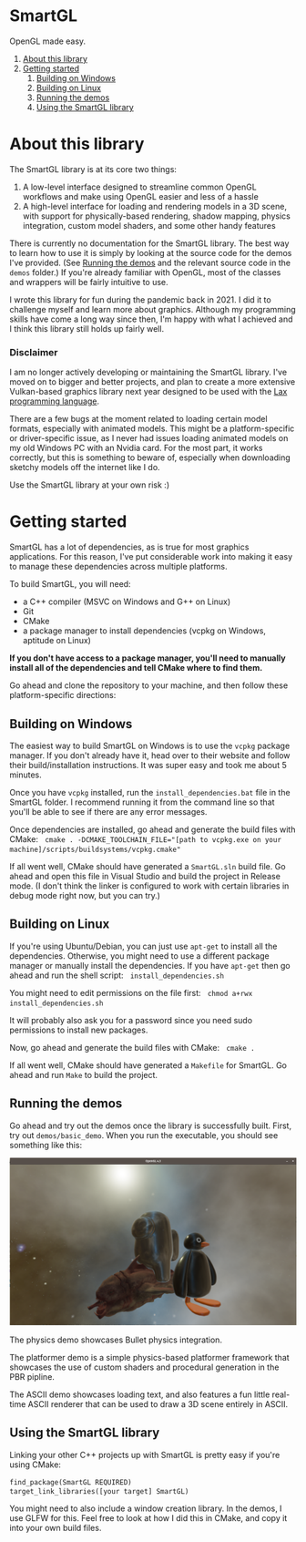 # SmartGL

OpenGL made easy.

1. [About this library](#pt1)
2. [Getting started](#pt2)
    1. [Building on Windows](#pt2.1)
    2. [Building on Linux](#pt2.2)
    3. [Running the demos](#pt2.3)
    4. [Using the SmartGL library](#pt2.4)

# About this library <a name="pt1"></a>

The SmartGL library is at its core two things:
1. A low-level interface designed to streamline common OpenGL workflows and make using OpenGL easier and less of a hassle
2. A high-level interface for loading and rendering models in a 3D scene, with support for physically-based rendering, shadow mapping, physics integration, custom model shaders, and some other handy features

There is currently no documentation for the SmartGL library. The best way to learn how to use it is simply by looking at the source code for the demos I've provided. (See [Running the demos](#pt2.3) and the relevant source code in the ```demos``` folder.) If you're already familiar with OpenGL, most of the classes and wrappers will be fairly intuitive to use.

I wrote this library for fun during the pandemic back in 2021. I did it to challenge myself and learn more about graphics. Although my programming skills have come a long way since then, I'm happy with what I achieved and I think this library still holds up fairly well.

### Disclaimer

I am no longer actively developing or maintaining the SmartGL library. I've moved on to bigger and better projects, and plan to create a more extensive Vulkan-based graphics library next year designed to be used with the [Lax programming language](https://github.com/swedishvegan/complax).

There are a few bugs at the moment related to loading certain model formats, especially with animated models. This might be a platform-specific or driver-specific issue, as I never had issues loading animated models on my old Windows PC with an Nvidia card. For the most part, it works correctly, but this is something to beware of, especially when downloading sketchy models off the internet like I do.

Use the SmartGL library at your own risk :)

# Getting started <a name="pt2"></a>

SmartGL has a lot of dependencies, as is true for most graphics applications. For this reason, I've put considerable work into making it easy to manage these dependencies across multiple platforms.

To build SmartGL, you will need:
- a C++ compiler (MSVC on Windows and G++ on Linux)
- Git
- CMake
- a package manager to install dependencies (vcpkg on Windows, aptitude on Linux)

__If you don't have access to a package manager, you'll need to manually install all of the dependencies and tell CMake where to find them.__

Go ahead and clone the repository to your machine, and then follow these platform-specific directions:

## Building on Windows <a name="pt2.1"></a>

The easiest way to build SmartGL on Windows is to use the ```vcpkg``` package manager. If you don't already have it, head over to their website and follow their build/installation instructions. It was super easy and took me about 5 minutes.

Once you have ```vcpkg``` installed, run the ```install_dependencies.bat``` file in the SmartGL folder. I recommend running it from the command line so that you'll be able to see if there are any error messages.

Once dependencies are installed, go ahead and generate the build files with CMake: &nbsp; ```cmake . -DCMAKE_TOOLCHAIN_FILE="[path to vcpkg.exe on your machine]/scripts/buildsystems/vcpkg.cmake"```

If all went well, CMake should have generated a ```SmartGL.sln``` build file. Go ahead and open this file in Visual Studio and build the project in Release mode. (I don't think the linker is configured to work with certain libraries in debug mode right now, but you can try.)

## Building on Linux <a name="pt2.2"></a>

If you're using Ubuntu/Debian, you can just use ```apt-get``` to install all the dependencies. Otherwise, you might need to use a different package manager or manually install the dependencies. If you have ```apt-get``` then go ahead and run the shell script: &nbsp; ```install_dependencies.sh```

You might need to edit permissions on the file first: &nbsp; ```chmod a+rwx install_dependencies.sh```

It will probably also ask you for a password since you need sudo permissions to install new packages.

Now, go ahead and generate the build files with CMake: &nbsp; ```cmake .```

If all went well, CMake should have generated a ```Makefile``` for SmartGL. Go ahead and run ```Make``` to build the project.

## Running the demos <a name="pt2.3"></a>

Go ahead and try out the demos once the library is successfully built. First, try out ```demos/basic_demo```. When you run the executable, you should see something like this:

![basic_demo](/readme_assets/basic_demo.png)

The physics demo showcases Bullet physics integration.

The platformer demo is a simple physics-based platformer framework that showcases the use of custom shaders and procedural generation in the PBR pipline.

The ASCII demo showcases loading text, and also features a fun little real-time ASCII renderer that can be used to draw a 3D scene entirely in ASCII.

## Using the SmartGL library <a name="pt2.4"></a>

Linking your other C++ projects up with SmartGL is pretty easy if you're using CMake:

```
find_package(SmartGL REQUIRED)
target_link_libraries([your target] SmartGL)
```

You might need to also include a window creation library. In the demos, I use GLFW for this. Feel free to look at how I did this in CMake, and copy it into your own build files.